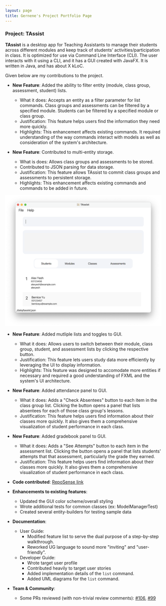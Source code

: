 ```yaml
---
layout: page
title: Gernene's Project Portfolio Page
---
```


### Project: TAssist

**TAssist** is a desktop app for Teaching Assistants to manage their students across different modules and keep track of students’ activities/participation in class. It is optimized for use via Command Line Interface (CLI). The user interacts with it using a CLI, and it has a GUI created with JavaFX. It is written in Java, and has about X kLoC.

Given below are my contributions to the project.

* **New Feature**: Added the ability to filter entity (module, class group, assessment, student) lists.
  * What it does: Accepts an entity as a filter parameter for list commands. Class groups and assessments can be filtered by a specified module. Students can be filtered by a specified module or class group.
  * Justification: This feature helps users find the information they need more quickly.
  * Highlights: This enhancement affects existing commands. It required understanding of the way commands interact with models as well as consideration of the system's architecture.

* **New Feature**: Contributed to multi-entity storage.
  * What is does: Allows class groups and assessments to be stored.
  * Contributed to JSON parsing for data storage.
  * Justification: This feature allows TAssist to commit class groups and assessments to persistent storage.
  * Highlights: This enhancement affects existing commands and commands to be added in future.

![Ui](../images/Ui.png)

* **New Feature**: Added mutliple lists and toggles to GUI.
  * What it does: Allows users to switch between their module, class group, student, and assessment lists by clicking the respective button.
  * Justification: This feature lets users study data more efficiently by leveraging the UI to display information.
  * Highlights: This feature was designed to accomodate more entities if necessary and required a good understanding of FXML and the system's UI architecture.

* **New Feature**: Added attendance panel to GUI.
  * What it does: Adds a "Check Absentees" button to each item in the class group list. Clicking the button opens a panel that lists absentees for each of those class group's lessons.
  * Justification: This feature helps users find information about their classes more quickly. It also gives them a comprehensive visualization of student performance in each class.

* **New Feature**: Added gradebook panel to GUI.
  * What it does: Adds a "See Attempts" button to each item in the assessment list. Clicking the button opens a panel that lists students' attempts that that assessment, particularly the grade they earned.
  * Justification: This feature helps users find information about their classes more quickly. It also gives them a comprehensive visualization of student performance in each class.

* **Code contributed**: [RepoSense link](https://nus-cs2103-ay2122s2.github.io/tp-dashboard/?search=Gernene)

* **Enhancements to existing features**:
  * Updated the GUI color scheme/overall styling
  * Wrote additional tests for common classes (ex: ModelManagerTest)
  * Created several entity-builders for testing sample data

* **Documentation**:
  * User Guide:
    * Modified feature list to serve the dual purpose of a step-by-step walkthrough.
    * Reworked UG language to sound more "inviting" and "user-friendly".
  * Developer Guide:
    * Wrote target user profile
    * Contributed heavily to target user stories
    * Added implementation details of the `list` command.
    * Added UML diagrams for the `list` command.

* **Team & Community**:
  * Some PRs reviewed (with non-trivial review comments): [\#106](https://github.com/AY2122S2-CS2103T-T13-2/tp/pull/106), [\#99](https://github.com/AY2122S2-CS2103T-T13-2/tp/pull/99)
